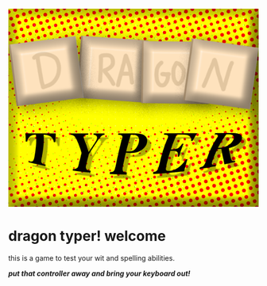 <p align="center">
  <img src="DragonTyperIconPrototype.png">
  
</p>

# dragon typer! welcome

this is a game to test your wit and spelling abilities.

***put that controller away and bring your keyboard out!***
